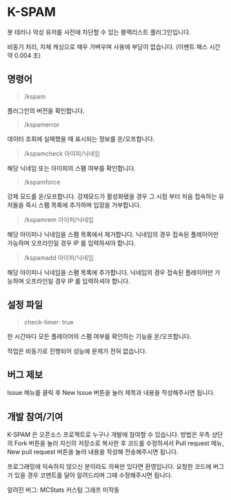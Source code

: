 # K-SPAM
봇 테러나 악성 유저를 사전에 차단할 수 있는 블랙리스트 플러그인입니다.

비동기 처리, 자체 캐싱으로 매우 가벼우며 사용에 부담이 없습니다.
(이벤트 패스 시간 약 0.004 초)

명령어
----
> /kspam

플러그인의 버전을 확인합니다.

> /kspamerror

데이터 조회에 실패했을 때 표시되는 정보를 온/오프합니다.

> /kspamcheck 아이피/닉네임

해당 닉네임 또는 아이피의 스팸 여부를 확인합니다.

> /kspamforce

강제 모드를 온/오프합니다. 강제모드가 활성화됐을 경우 그 시점 부터 처음 접속하는 유저들을 즉시 스팸 목록에 추가하며 입장을 거부합니다.

> /kspamrem 아이피/닉네임

해당 아이피나 닉네임을 스팸 목록에서 제거합니다. 닉네임의 경우 접속된 플레이어만 가능하며 오프라인일 경우 IP 를 입력하셔야 합니다.

> /kspamadd 아이피/닉네임

해당 아이피나 닉네임을 스팸 목록에 추가합니다. 닉네임의 경우 접속된 플레이어만 가능하며 오프라인일 경우 IP 를 입력하셔야 합니다.

설정 파일
------
> check-timer: true

한 시간마다 모든 플레이어의 스팸 여부를 확인하는 기능을 온/오프합니다.

작업은 비동기로 진행되어 성능에 문제가 전혀 없습니다.

버그 제보
-----
Issue 메뉴를 클릭 후 New Issue 버튼을 눌러 제목과 내용을 작성해주시면 됩니다.

개발 참여/기여
----
K-SPAM 은 오픈소스 프로젝트로 누구나 개발에 참여할 수 있습니다. 방법은 우측 상단의 Fork 버튼을 눌러 자신의 저장소로 복사한 후 코드를 수정하셔서 Pull request 메뉴, New pull request 버튼을 눌러 내용을 작성해 전송해주시면 됩니다. 

프로그래밍에 익숙하지 않으신 분이라도 의욕만 있다면 환영입니다. 요청한 코드에 버그가 있을 경우 코멘트를 달아 알려드리며 그때 수정해주시면 됩니다.

알려진 버그: MCStats 커스텀 그래프 미작동
